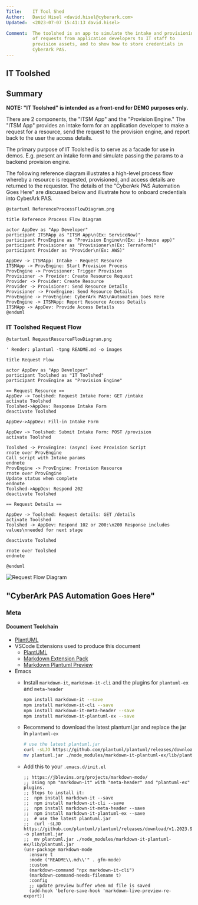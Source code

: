 ```yaml
---
Title:    IT Tool Shed
Author:   David Hisel <david.hisel@cyberark.com>
Updated:  <2023-07-07 15:41:13 david.hisel>

Comment:  The toolshed is an app to simulate the intake and provisioning
          of requests from application developers to IT staff to
		  provision assets, and to show how to store credentials in 
		  CyberArk PAS.
---
```


## IT Toolshed

## Summary

**NOTE: "IT Toolshed" is intended as a front-end for DEMO purposes only.**

There are 2 components, the "ITSM App" and the "Provision Engine."   The "ITSM App" provides an intake form for an application developer to make a request for a resource, send the request to the provision engine, and report back to the user the access details.

The primary purpose of IT Toolshed is to serve as a facade for use in demos.  E.g. present an intake form and simulate passing the params to a backend provision engine.

The following reference diagram illustrates a high-level process flow whereby a resource is requested, provisioned, and access details are returned to the requestor.  The details of the "CyberArk PAS Automation Goes Here" are discussed below and illustrate how to onboard credentials into CyberArk PAS.

```plantuml
@startuml ReferenceProcessFlowDiagram.png

title Reference Process Flow Diagram

actor AppDev as "App Developer"
participant ITSMApp as "ITSM App\n(Ex: ServiceNow)"
participant ProvEngine as "Provision Engine\n(Ex: in-house app)"
participant Provisioner as "Provisioner\n(Ex: Terraform)"
participant Provider as "Provider\n(Ex: AWS)"

AppDev -> ITSMApp: Intake - Request Resource
ITSMApp -> ProvEngine: Start Provision Process
ProvEngine -> Provisioner: Trigger Provision
Provisioner -> Provider: Create Resource Request
Provider -> Provider: Create Resource
Provider -> Provisioner: Send Resource Details
Provisioner -> ProvEngine: Send Resource Details
ProvEngine -> ProvEngine: CyberArk PAS\nAutomation Goes Here
ProvEngine -> ITSMApp: Report Resource Access Details
ITSMApp -> AppDev: Provide Access Details
@enduml
```

### IT Toolshed Request Flow

```plantuml
@startuml RequestResourceFlowDiagram.png

' Render: plantuml -tpng README.md -o images

title Request Flow

actor AppDev as "App Developer"
participant Toolshed as "IT Toolshed"
participant ProvEngine as "Provision Engine"

== Request Resource ==
AppDev -> Toolshed: Request Intake Form: GET /intake
activate Toolshed
Toolshed->AppDev: Response Intake Form
deactivate Toolshed

AppDev->AppDev: Fill-in Intake Form

AppDev -> Toolshed: Submit Intake Form: POST /provision
activate Toolshed

Toolshed -> ProvEngine: (async) Exec Provision Script
rnote over ProvEngine
Call script with Intake params
endnote
ProvEngine -> ProvEngine: Provision Resource
rnote over ProvEngine
Update status when complete
endnote
Toolshed->AppDev: Respond 202
deactivate Toolshed

== Request Details ==

AppDev -> Toolshed: Request details: GET /details
activate Toolshed
Toolshed -> AppDev: Respond 102 or 200:\n200 Response includes values\nneeded for next stage

deactivate Toolshed

rnote over Toolshed
endnote

@enduml
```

<!--
```plantuml
@startuml pas-automation-diagram.png

' Render: plantuml -tpng README.md -o images

title Accelerator: PAS Automation - MVP

participant "User"
participant "User compute"
participant "ProvEngine"
participant "New EC2 Instance"
participant "CyberArk Identity"
participant "CyberArk PrivCloud"
participant "CyberArk Conjur Cloud"

"User"->"ProvEngine": Submit request
"ProvEngine"->"New EC2 Instance": Provision
rnote over "New EC2 Instance"
v1: provision w/ hardcoded creds
v2: pull creds from vault
endnote
"ProvEngine"<-"New EC2 Instance": Get password
"ProvEngine"->"CyberArk Conjur Cloud": auth-iam
"ProvEngine"<-"CyberArk Conjur Cloud": Conjur Token
"ProvEngine"<-"CyberArk Conjur Cloud": Retrieve PCloud/Conjur Admin password
"ProvEngine"->"CyberArk Identity": Oauth2 conf client authn
"ProvEngine"<-"CyberArk Identity": PCloud token
"ProvEngine"->"CyberArk Identity": check if requesting user has access\nto requested safe
"ProvEngine"->"CyberArk PrivCloud": Create Windows account in existing safe
"User"<-"ProvEngine": confirmation
"User compute"->"New EC2 Instance": access EC2 instance w/ DPA or whatever
@enduml
```
-->
![Request Flow Diagram](./images/pas-automation-diagram.png)

## "CyberArk PAS Automation Goes Here"

### Meta

#### Document Toolchain

* [PlantUML](https://plantuml.com/starting)
* VSCode Extensions used to produce this document
  * [PlantUML](https://marketplace.visualstudio.com/items?itemName=jebbs.plantuml)
  * [Markdown Extension Pack](https://marketplace.visualstudio.com/items?itemName=bat67.markdown-extension-pack)
  * [Markdown Plantuml Preview](https://marketplace.visualstudio.com/items?itemName=myml.vscode-markdown-plantuml-preview)
* Emacs
  * Install `markdown-it`, `markdown-it-cli` and the plugins for `plantuml-ex` and `meta-header`

    ```bash
    npm install markdown-it --save
    npm install markdown-it-cli --save
    npm install markdown-it-meta-header --save
    npm install markdown-it-plantuml-ex --save
    ```

  * Recommend to download the latest plantuml.jar and replace the jar in `plantuml-ex`

    ```bash
    # use the latest plantuml.jar
    curl -sLJO https://github.com/plantuml/plantuml/releases/download/v1.2023.9/plantuml.jar -o plantuml.jar
    mv plantuml.jar ./node_modules/markdown-it-plantuml-ex/lib/plantuml.jar
    ```

  * Add this to your `.emacs.d/init.el`

    ```elisp
    ;; https://jblevins.org/projects/markdown-mode/
    ;; Using npm "markdown-it" with "meta-header" and "plantuml-ex" plugins.
    ;; Steps to install it:
    ;;  npm install markdown-it --save
    ;;  npm install markdown-it-cli --save
    ;;  npm install markdown-it-meta-header --save
    ;;  npm install markdown-it-plantuml-ex --save
    ;;  # use the latest plantuml.jar
    ;;  curl -sLJO https://github.com/plantuml/plantuml/releases/download/v1.2023.9/plantuml.jar -o plantuml.jar
    ;;  mv plantuml.jar ./node_modules/markdown-it-plantuml-ex/lib/plantuml.jar
    (use-package markdown-mode
      :ensure t
      :mode ("README\\.md\\'" . gfm-mode)
      :custom
      (markdown-command "npx markdown-it-cli")
      (markdown-command-needs-filename t)
      :config
      ;; update preview buffer when md file is saved
      (add-hook 'before-save-hook 'markdown-live-preview-re-export))
    ```
